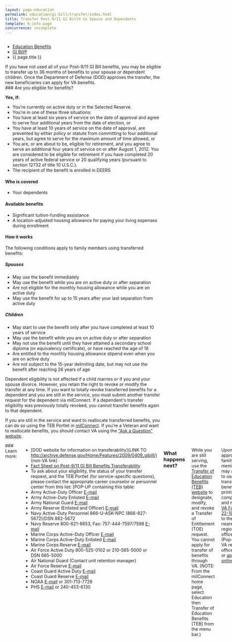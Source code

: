 ```yaml
---
layout: page-education
permalink: education/gi-bill/transfer/index.html
title: Transfer Post-9/11 GI Bill® to Spouse and Dependents
template: 6-info-page
concurrence: incomplete
---
```


<div class="splash" markdown="0">
<div class="row" markdown="0">
<div class="small-12 columns" markdown="0">

<ul class="breadcrumbs" role="menubar" aria-label="Primary">
<li class="parent"><a href="{{ site.url }}/education/">Education Benefits</a></li>
<li class="parent"><a href="{{ site.url }}/education/gi-bill/">GI Bill®</a></li>
<li class="active">{{ page.title }}</li>
</ul>

</div>
</div>
</div>

<div class="main" role="main" markdown="0">

<div class="section one" markdown="0">
<div class="primary" markdown="0">
<div class="row" markdown="0">
<div class="small-12 columns" markdown="1">
If you have not used all of your Post-9/11 GI Bill benefits, you may be eligible to transfer up to 36 months of benefits to your spouse or dependent children. Once the Department of Defense (DOD) approves the transfer, the new beneficiaries can apply for VA benefits.
</div>
<div class="small-12 columns" markdown="1">
<div class="call-out">
### Are you eligible for benefits?

**Yes, if:** 

- You’re currently on active duty or in the Selected Reserve.
- You’re in one of these three situations:
- You have at least six years of service on the date of approval and agree to serve four additional years from the date of election, or
- You have at least 10 years of service on the date of approval, are prevented by either policy or statute from committing to four additional years, but agree to serve for the maximum amount of time allowed, or
- You are, or are about to be, eligible for retirement, and you agree to serve an additional four years of service on or after August 1, 2012. You are considered to be eligible for retirement if you have completed 20 years of active federal service or 20 qualifying years (pursuant to section 12732 of title 10 U.S.C.).
- The recipient of the benefit is enrolled in DEERS

#### Who is covered
- Your dependents 

#### Available benefits
- Significant tuition-funding assistance 
- A location-adjusted housing allowance for paying your living expenses during enrollment

#### How it works

The following conditions apply to family members using transferred benefits:

##### Spouses

- May use the benefit immediately
- May use the benefit while you are on active duty or after separation
- Are not eligible for the monthly housing allowance while you are on active duty
- May use the benefit for up to 15 years after your last separation from active duty

##### Children

- May start to use the benefit only after you have completed at least 10 years of service
- May use the benefit while you are on active duty or after separation
- May not use the benefit until they have attained a secondary school diploma (or equivalency certificate), or have reached the age of 18
- Are entitled to the monthly housing allowance stipend even when you are on active duty
- Are not subject to the 15-year delimiting date, but may not use the benefit after reaching 26 years of age

Dependent eligibility is not affected if a child marries or if you and your spouse divorce. However, you retain the right to revoke or modify the transfer at any time. If you want to totally revoke transferred benefits for a dependent and you are still in the service, you must submit another transfer request for the dependent via milConnect. If a dependent's transfer eligibility was previously totally revoked, you cannot transfer benefits again to that dependent.

If you are still in the service and want to reallocate transferred benefits, you can do so using the TEB Portlet in [milConnect](https://www.dmdc.osd.mil/milconnect). If you’re a Veteran and want to reallocate benefits, you should contact VA using the ["Ask a Question" website](http://gibill.custhelp.com).
</div>
</div>
<div class="small-12 columns" markdown="1">
### Learn more:

- [DOD website for information on transferability](LINK TO http://archive.defense.gov/Home/Features/2009/0409_gibill/) (non-VA link)
- [Fact Sheet on Post-9/11 GI Bill Benefits Transferability](http://www.benefits.va.gov/gibill/docs/factsheets/Transferability_Factsheet.pdf)
- To ask about your eligibility, the status of your transfer request, and the TEB Portlet (for service-specific questions), please contact the appropriate career counselor or personnel center from this list: [POP-UP containing this table:
- Army Active-Duty Officer  [E-mail](mailto:usarmy.knox.hrc.mbx.tagd-post-911-gi-bill@mail.mil)
- Army Active-Duty Enlisted  [E-mail](mailto:usarmy.knox.hrc.mbx.tagd-post-911-gi-bill@mail.mil)
- Army National Guard  [E-mail](mailto:ng.robinson.ngb-arng-pec.mbx.arng-hrm-o-gi-bill-ch33@mail.mil)
- Army Reserve (Enlisted and Officer)  [E-mail](mailto:usarmy.knox.hrc.mbx.tagd-post-911-gi-bill@mail.mil)
- Navy Active-Duty Personnel  866-U-ASK-NPC (866-827-5672)/DSN 882-5672
- Navy Reserve  800-621-8853, Fax: 757-444-7597/7598  [E-mail](mailto:cnrfc_post911gibill@navy.mil)
- Marine Corps Active-Duty Officer  [E-mail](mailto:Angelo.Valadez@usmc.mil)
- Marine Corps Active-Duty Enlisted  [E-mail](mailto:Michael.A.Peck@usmc.mil)
- Marine Corps Reserve  [E-mail](mailto:smb_manpower.cmt@usmc.mil)
- Air Force Active Duty  800-525-0102 or 210-565-5000 or DSN 665-5000
- Air National Guard  (Contact unit retention manager) 
- Air Force Reserve  [E-mail](mailto:julia.williamson@us.af.mil)
- Coast Guard Active Duty  [E-mail](mailto:reidus.stokes@uscg.mil)
- Coast Guard Reserve  [E-mail](mailto:reserveVAeducation@uscg.mil)
- NOAA  [E-mail](mailto:Gregory.Raymond@noaa.gov) or 301-713-7728
- PHS  [E-mail](mailto:OCCOHelpdesk@hhs.gov) or 240-453-6130


### What happens next?

While you are still serving, use the [Transfer of Education Benefits (TEB) website](https://www.dmdc.osd.mil/milconnect/faces/faqs?_adf.ctrl-state=c4t1chkk8_4) to designate, modify, and revoke a Transfer of Entitlement (TOE) request. You cannot apply for transfer of benefits through VA. (NOTE: From the milConnect home page, select Education then Transfer of Education Benefits [TEB] from the menu bar.)

Upon approval, family members may apply to use transferred benefits by printing, completing, and mailing [VA Form 22-1990e](http://www.vba.va.gov/pubs/forms/VBA-22-1990e-ARE.pdf) to the nearest [VA regional office](Pop-up for VA regional office list) or [applying online](http://vabenefits.vba.va.gov/vonapp/main.asp). 

Once you leave military service, you can still provide a future effective date for use of TOE, modify the number of months transferred, or revoke the transfer of entitlement by submitting a written request to VA through the TEB website.
</div>

</div>
</div>


</div>
